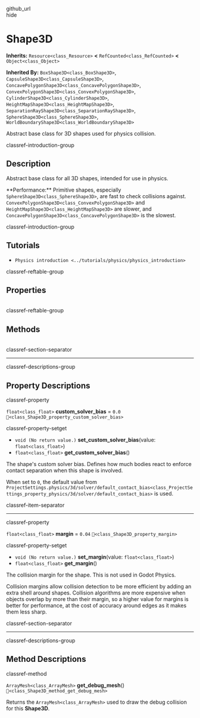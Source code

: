 github\_url  
hide

# Shape3D

**Inherits:** `Resource<class_Resource>` **&lt;**
`RefCounted<class_RefCounted>` **&lt;** `Object<class_Object>`

**Inherited By:** `BoxShape3D<class_BoxShape3D>`,
`CapsuleShape3D<class_CapsuleShape3D>`,
`ConcavePolygonShape3D<class_ConcavePolygonShape3D>`,
`ConvexPolygonShape3D<class_ConvexPolygonShape3D>`,
`CylinderShape3D<class_CylinderShape3D>`,
`HeightMapShape3D<class_HeightMapShape3D>`,
`SeparationRayShape3D<class_SeparationRayShape3D>`,
`SphereShape3D<class_SphereShape3D>`,
`WorldBoundaryShape3D<class_WorldBoundaryShape3D>`

Abstract base class for 3D shapes used for physics collision.

classref-introduction-group

## Description

Abstract base class for all 3D shapes, intended for use in physics.

\*\*Performance:\*\* Primitive shapes, especially
`SphereShape3D<class_SphereShape3D>`, are fast to check collisions
against. `ConvexPolygonShape3D<class_ConvexPolygonShape3D>` and
`HeightMapShape3D<class_HeightMapShape3D>` are slower, and
`ConcavePolygonShape3D<class_ConcavePolygonShape3D>` is the slowest.

classref-introduction-group

## Tutorials

-   `Physics introduction <../tutorials/physics/physics_introduction>`

classref-reftable-group

## Properties

<table>
<tbody>
<tr>
</tr>
<tr>
</tr>
</tbody>
</table>

classref-reftable-group

## Methods

<table>
<tbody>
<tr>
</tr>
</tbody>
</table>

classref-section-separator

------------------------------------------------------------------------

classref-descriptions-group

## Property Descriptions

classref-property

`float<class_float>` **custom\_solver\_bias** = `0.0`
`🔗<class_Shape3D_property_custom_solver_bias>`

classref-property-setget

-   `void (No return value.)` **set\_custom\_solver\_bias**(value:
    `float<class_float>`)
-   `float<class_float>` **get\_custom\_solver\_bias**()

The shape's custom solver bias. Defines how much bodies react to enforce
contact separation when this shape is involved.

When set to `0`, the default value from
`ProjectSettings.physics/3d/solver/default_contact_bias<class_ProjectSettings_property_physics/3d/solver/default_contact_bias>`
is used.

classref-item-separator

------------------------------------------------------------------------

classref-property

`float<class_float>` **margin** = `0.04`
`🔗<class_Shape3D_property_margin>`

classref-property-setget

-   `void (No return value.)` **set\_margin**(value:
    `float<class_float>`)
-   `float<class_float>` **get\_margin**()

The collision margin for the shape. This is not used in Godot Physics.

Collision margins allow collision detection to be more efficient by
adding an extra shell around shapes. Collision algorithms are more
expensive when objects overlap by more than their margin, so a higher
value for margins is better for performance, at the cost of accuracy
around edges as it makes them less sharp.

classref-section-separator

------------------------------------------------------------------------

classref-descriptions-group

## Method Descriptions

classref-method

`ArrayMesh<class_ArrayMesh>` **get\_debug\_mesh**()
`🔗<class_Shape3D_method_get_debug_mesh>`

Returns the `ArrayMesh<class_ArrayMesh>` used to draw the debug
collision for this **Shape3D**.

